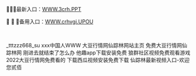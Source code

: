 <p>
	🤘🤘🤘最新入口：<a href="http://www.baidu.com/link?url=6MA2SWnO3Raqke39an_0PUxosM6ZrUGzi1BN9tNnlPW&wd">WWW.3crh.PPT</a> 
	<p>
		👫
👫
👫备用入口：<a href="http://www.baidu.com/link?url=6MA2SWnO3Raqke39an_0PUxosM6ZrUGzi1BN9tNnlPW&wd">WWW.crhvgi.UPOU</a> 
	</p>
	<p>
		<br />
	</p>
	<p>
		_tttzzz668_su
ххх中国人WWW
大豆行情网仙踪林网站主页
免费大豆行情网仙踪林网
刚进去就结束了怎么办
他趣app下载安装免费
狼群社区视频免费观看游戏
2022大豆行情网免费看的
下载西瓜视频安装免费下载
仙踪林最新视频入口-欢迎您贰佰
	</p>
